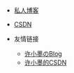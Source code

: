 * [私人博客](https://angelxyj.gitee.io/xuxiaomo.blog/)

* [CSDN](https://blog.csdn.net/qq_60306931?spm=1000.2115.3001.5343)

* 友情链接
  * [许小墨のBlog](https://angelxyj.gitee.io/xuxiaomo.blog/)
  * [许小墨的CSDN](https://blog.csdn.net/qq_60306931?spm=1000.2115.3001.5343)